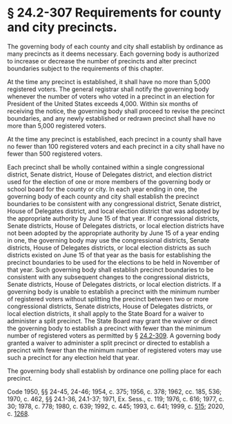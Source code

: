 # § 24.2-307 Requirements for county and city precincts.

<p>The governing body of each county and city shall establish by ordinance as many precincts as it deems necessary. Each governing body is authorized to increase or decrease the number of precincts and alter precinct boundaries subject to the requirements of this chapter.</p><p>At the time any precinct is established, it shall have no more than 5,000 registered voters. The general registrar shall notify the governing body whenever the number of voters who voted in a precinct in an election for President of the United States exceeds 4,000. Within six months of receiving the notice, the governing body shall proceed to revise the precinct boundaries, and any newly established or redrawn precinct shall have no more than 5,000 registered voters.</p><p>At the time any precinct is established, each precinct in a county shall have no fewer than 100 registered voters and each precinct in a city shall have no fewer than 500 registered voters.</p><p>Each precinct shall be wholly contained within a single congressional district, Senate district, House of Delegates district, and election district used for the election of one or more members of the governing body or school board for the county or city. In each year ending in one, the governing body of each county and city shall establish the precinct boundaries to be consistent with any congressional district, Senate district, House of Delegates district, and local election district that was adopted by the appropriate authority by June 15 of that year. If congressional districts, Senate districts, House of Delegates districts, or local election districts have not been adopted by the appropriate authority by June 15 of a year ending in one, the governing body may use the congressional districts, Senate districts, House of Delegates districts, or local election districts as such districts existed on June 15 of that year as the basis for establishing the precinct boundaries to be used for the elections to be held in November of that year. Such governing body shall establish precinct boundaries to be consistent with any subsequent changes to the congressional districts, Senate districts, House of Delegates districts, or local election districts. If a governing body is unable to establish a precinct with the minimum number of registered voters without splitting the precinct between two or more congressional districts, Senate districts, House of Delegates districts, or local election districts, it shall apply to the State Board for a waiver to administer a split precinct. The State Board may grant the waiver or direct the governing body to establish a precinct with fewer than the minimum number of registered voters as permitted by § <a href='/vacode/24.2-309/'>24.2-309</a>. A governing body granted a waiver to administer a split precinct or directed to establish a precinct with fewer than the minimum number of registered voters may use such a precinct for any election held that year.</p><p>The governing body shall establish by ordinance one polling place for each precinct.</p><p>Code 1950, §§ 24-45, 24-46; 1954, c. 375; 1956, c. 378; 1962, cc. 185, 536; 1970, c. 462, §§ 24.1-36, 24.1-37; 1971, Ex. Sess., c. 119; 1976, c. 616; 1977, c. 30; 1978, c. 778; 1980, c. 639; 1992, c. 445; 1993, c. 641; 1999, c. <a href='http://lis.virginia.gov/cgi-bin/legp604.exe?991+ful+CHAP0515'>515</a>; 2020, c. <a href='http://lis.virginia.gov/cgi-bin/legp604.exe?201+ful+CHAP1268'>1268</a>.</p>